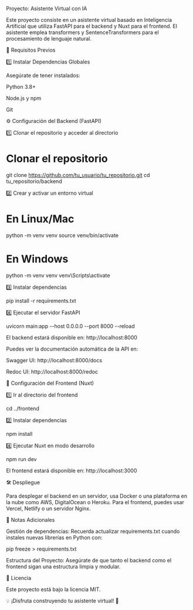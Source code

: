 Proyecto: Asistente Virtual con IA

Este proyecto consiste en un asistente virtual basado en Inteligencia Artificial que utiliza FastAPI para el backend y Nuxt para el frontend. El asistente emplea transformers y SentenceTransformers para el procesamiento de lenguaje natural.

🚀 Requisitos Previos

1️⃣ Instalar Dependencias Globales

Asegúrate de tener instalados:

Python 3.8+

Node.js y npm

Git

⚙️ Configuración del Backend (FastAPI)

1️⃣ Clonar el repositorio y acceder al directorio

# Clonar el repositorio
git clone https://github.com/tu_usuario/tu_repositorio.git
cd tu_repositorio/backend

2️⃣ Crear y activar un entorno virtual

# En Linux/Mac
python -m venv venv
source venv/bin/activate

# En Windows
python -m venv venv
venv\Scripts\activate

3️⃣ Instalar dependencias

pip install -r requirements.txt

4️⃣ Ejecutar el servidor FastAPI

uvicorn main:app --host 0.0.0.0 --port 8000 --reload

El backend estará disponible en: http://localhost:8000

Puedes ver la documentación automática de la API en:

Swagger UI: http://localhost:8000/docs

Redoc UI: http://localhost:8000/redoc

🎨 Configuración del Frontend (Nuxt)

1️⃣ Ir al directorio del frontend

cd ../frontend

2️⃣ Instalar dependencias

npm install

4️⃣ Ejecutar Nuxt en modo desarrollo

npm run dev

El frontend estará disponible en: http://localhost:3000

🛠 Despliegue

Para desplegar el backend en un servidor, usa Docker o una plataforma en la nube como AWS, DigitalOcean o Heroku. Para el frontend, puedes usar Vercel, Netlify o un servidor Nginx.

📝 Notas Adicionales

Gestión de dependencias: Recuerda actualizar requirements.txt cuando instales nuevas librerías en Python con:

pip freeze > requirements.txt

Estructura del Proyecto: Asegúrate de que tanto el backend como el frontend sigan una estructura limpia y modular.

📜 Licencia

Este proyecto está bajo la licencia MIT.

💡 ¡Disfruta construyendo tu asistente virtual! 🚀
